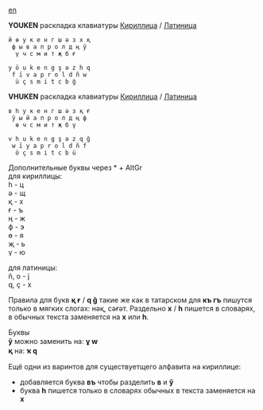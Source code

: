 [en](https://github.com/2k1dmg/cta/blob/main/Tatar/Tatar.md)

**YOUKEN** раскладка клавиатуры [Кириллица](https://raw.githubusercontent.com/2k1dmg/cta/main/Tatar/TtYOUKEN.klc) / [Латиница](https://raw.githubusercontent.com/2k1dmg/cta/main/Tatar/TtYOUKEN_LAT.klc)
```
й ө у к е н г ш ә з x қ
 ф ы в а п р о л д ң ў
  ү ч с м и т җ б ғ

y ö u k e n g ş ə z h q
 f ī v a p r o l d ñ w
  ü ç s m i t c b ğ
```

**VHUKEN** раскладка клавиатуры [Кириллица](https://raw.githubusercontent.com/2k1dmg/cta/main/Tatar/TtVHUKEN.klc) / [Латиница](https://raw.githubusercontent.com/2k1dmg/cta/main/Tatar/TtVHUKEN_LAT.klc)
```
в һ у к е н г ш ә з қ ғ
 ў ы й а п р о л д ң ф
  ө ч с м и т җ б ү

v h u k e n g ş ə z q ğ
 w ī y a p r o l d ñ f
  ö ç s m i t c b ü
```
Дополнительные буквы через * + AltGr  
для кириллицы:  
һ - ц  
ә - щ  
қ - х  
ғ - ъ  
ң - ж  
ф - э  
ө - я  
җ - ь  
ү - ю

для латиницы:  
ñ, o - j  
q, ç - x

Правила для букв **қ ғ** / **q ğ** такие же как в татарском для **къ гъ** пишутся только в мягких слогах: нәқ, сәғәт. Раздельно **х** / **һ** пишется в словарях, в обычных текста заменяется на **х** или **һ**.

Буквы  
**ў** можно заменить на: **ұ ԝ**  
**қ** на: **ҡ ԛ**

Ещё одни из варинтов для существуетщего алфавита на кириллице:  
- добавляется буква **въ** чтобы разделить **в** и **ў**  
- буква **һ** пишется только в словарях обычных в текста заменяется на **х**

